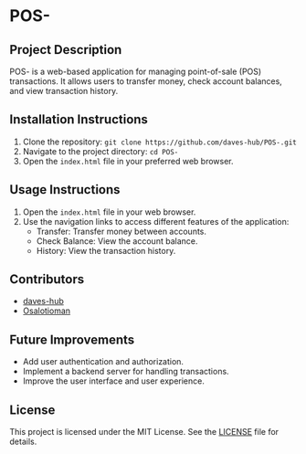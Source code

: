 # POS-

## Project Description
POS- is a web-based application for managing point-of-sale (POS) transactions. It allows users to transfer money, check account balances, and view transaction history.

## Installation Instructions
1. Clone the repository: `git clone https://github.com/daves-hub/POS-.git`
2. Navigate to the project directory: `cd POS-`
3. Open the `index.html` file in your preferred web browser.

## Usage Instructions
1. Open the `index.html` file in your web browser.
2. Use the navigation links to access different features of the application:
   - Transfer: Transfer money between accounts.
   - Check Balance: View the account balance.
   - History: View the transaction history.

## Contributors
- [daves-hub](https://github.com/daves-hub)
- [Osalotioman](https://github.com/Osalotioman)
## Future Improvements
- Add user authentication and authorization.
- Implement a backend server for handling transactions.
- Improve the user interface and user experience.

## License
This project is licensed under the MIT License. See the [LICENSE](LICENSE) file for details.
